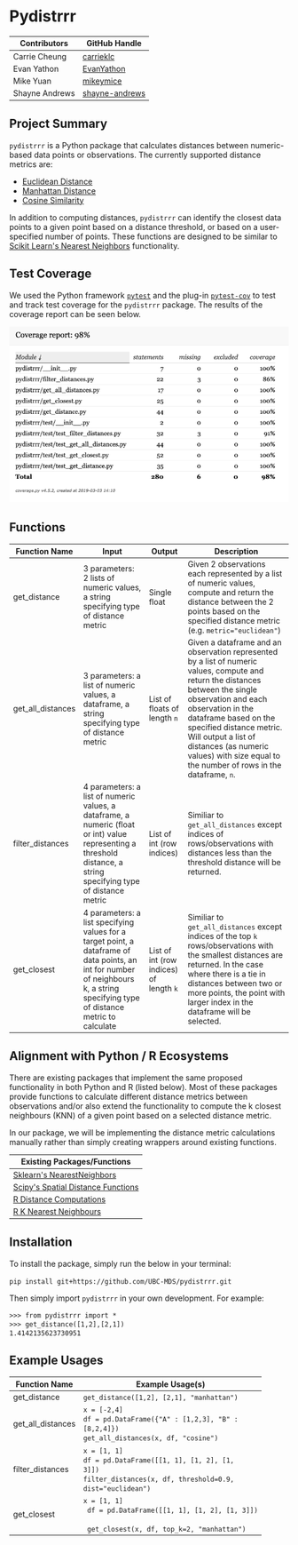 # Pydistrrr

|Contributors|GitHub Handle|
|------------|-------------|
|Carrie Cheung| [carrieklc](https://github.com/carrieklc)|
|Evan Yathon|[EvanYathon](https://github.com/EvanYathon)|
|Mike Yuan|[mikeymice](https://github.com/mikeymice)|
|Shayne Andrews|[shayne-andrews](https://github.com/shayne-andrews)|

## Project Summary
`pydistrrr` is a Python package that calculates distances between numeric-based data points or observations. The currently supported distance metrics are:

* [Euclidean Distance](https://en.wikipedia.org/wiki/Euclidean_distance)
* [Manhattan Distance](https://en.wikipedia.org/wiki/Taxicab_geometry)
* [Cosine Similarity](https://en.wikipedia.org/wiki/Cosine_similarity)

In addition to computing distances, `pydistrrr` can identify the closest data points to a given point based on a distance threshold, or based on a user-specified number of points.  These functions are designed to be similar to [Scikit Learn's Nearest Neighbors](https://scikit-learn.org/stable/modules/generated/sklearn.neighbors.NearestNeighbors.html#sklearn.neighbors.NearestNeighbors.kneighbors) functionality.

## Test Coverage
We used the Python framework [`pytest`](https://docs.pytest.org/en/latest/) and the plug-in [`pytest-cov`](https://pypi.org/project/pytest-cov/) to test and track test coverage for the `pydistrrr` package. The results of the coverage report can be seen below.

![](reports/pydistrrr_test_coverage.png)

## Functions

| Function Name | Input | Output | Description |
|-------------|-----|------|-----------|
|get_distance|3 parameters:  2 lists of numeric values, a string specifying type of distance metric | Single float| Given 2 observations each represented by a list of numeric values, compute and return the distance between the 2 points based on the specified distance metric (e.g. `metric="euclidean"`)|
|get_all_distances |3 parameters:  a list of numeric values, a dataframe, a string specifying type of distance metric  | List of floats of length `n`| Given a dataframe and an observation represented by a list of numeric values, compute and return the distances between the single observation and each observation in the dataframe based on the specified distance metric. Will output a list of distances (as numeric values) with size equal to the number of rows in the dataframe, `n`.|
|filter_distances| 4 parameters: a list of numeric values, a dataframe, a numeric (float or int) value representing a threshold distance, a string specifying type of distance metric |List of int (row indices)| Similiar to `get_all_distances` except indices of rows/observations with distances less than the threshold distance will be returned.|
|get_closest|4 parameters: a list specifying values for a target point, a dataframe of data points, an int for number of neighbours k, a string specifying type of distance metric to calculate |List of int (row indices) of length `k`| Similiar to `get_all_distances` except indices of the top `k` rows/observations with the smallest distances are returned. In the case where there is a tie in distances between two or more points, the point with larger index in the dataframe will be selected.|


## Alignment with Python / R Ecosystems

There are existing packages that implement the same proposed functionality in both Python and R (listed below). Most of these packages provide functions to calculate different distance metrics between observations and/or also extend the functionality to compute the k closest neighbours (KNN) of a given point based on a selected distance metric.

In our package, we will be implementing the distance metric calculations manually rather than simply creating wrappers around existing functions.


|Existing Packages/Functions|
|---------------------------|
| [Sklearn's NearestNeighbors](https://scikit-learn.org/stable/modules/generated/sklearn.neighbors.NearestNeighbors.html#sklearn.neighbors.NearestNeighbors.kneighbors) |
| [Scipy's Spatial Distance Functions](https://docs.scipy.org/doc/scipy/reference/spatial.distance.html) |
| [R Distance Computations](https://stat.ethz.ch/R-manual/R-devel/library/stats/html/dist.html) |
| [R K Nearest Neighbours](https://cran.r-project.org/web/packages/FNN/index.html) |

## Installation
To install the package, simply run the below in your terminal:

 `pip install git+https://github.com/UBC-MDS/pydistrrr.git`

Then simply import `pydistrrr` in your own development. For example:
```
>>> from pydistrrr import *
>>> get_distance([1,2],[2,1])
1.4142135623730951
```

## Example Usages
|Function Name|Example Usage(s)|
|--------|-------|
|get_distance|<code>get_distance([1,2], [2,1], "manhattan")</code>|
|get_all_distances|<code>x = [-2,4]<br>df = pd.DataFrame({"A" : [1,2,3], "B" : [8,2,4]})<br>get_all_distances(x, df, "cosine")</code>|
|filter_distances|<code>x = [1, 1]<br>df = pd.DataFrame([[1, 1], [1, 2], [1, 3]])<br>filter_distances(x, df, threshold=0.9, dist="euclidean")</code>|
|get_closest|<code>x = [1, 1] <br> df = pd.DataFrame([[1, 1], [1, 2], [1, 3]]) <br> get_closest(x, df, top_k=2, "manhattan")</code>|
